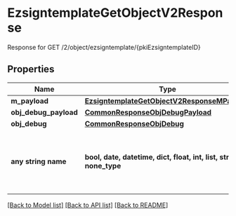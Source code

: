 # EzsigntemplateGetObjectV2Response

Response for GET /2/object/ezsigntemplate/{pkiEzsigntemplateID}

## Properties
Name | Type | Description | Notes
------------ | ------------- | ------------- | -------------
**m_payload** | [**EzsigntemplateGetObjectV2ResponseMPayload**](EzsigntemplateGetObjectV2ResponseMPayload.md) |  | 
**obj_debug_payload** | [**CommonResponseObjDebugPayload**](CommonResponseObjDebugPayload.md) |  | [optional] 
**obj_debug** | [**CommonResponseObjDebug**](CommonResponseObjDebug.md) |  | [optional] 
**any string name** | **bool, date, datetime, dict, float, int, list, str, none_type** | any string name can be used but the value must be the correct type | [optional]

[[Back to Model list]](../README.md#documentation-for-models) [[Back to API list]](../README.md#documentation-for-api-endpoints) [[Back to README]](../README.md)


